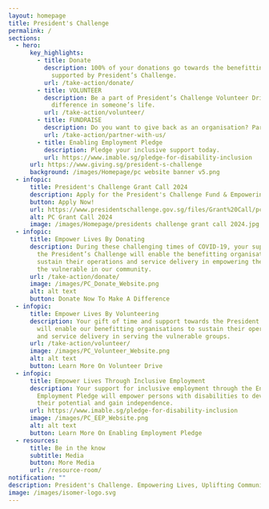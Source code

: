 ```yaml
---
layout: homepage
title: President's Challenge
permalink: /
sections:
  - hero:
      key_highlights:
        - title: Donate
          description: 100% of your donations go towards the benefitting organisations
            supported by President’s Challenge.
          url: /take-action/donate/
        - title: VOLUNTEER
          description: Be a part of President’s Challenge Volunteer Drive and make a
            difference in someone’s life.
          url: /take-action/volunteer/
        - title: FUNDRAISE
          description: Do you want to give back as an organisation? Partner with us.
          url: /take-action/partner-with-us/
        - title: Enabling Employment Pledge
          description: Pledge your inclusive support today.
          url: https://www.imable.sg/pledge-for-disability-inclusion
      url: https://www.giving.sg/president-s-challenge
      background: /images/Homepage/pc website banner v5.png
  - infopic:
      title: President's Challenge Grant Call 2024
      description: Apply for the President's Challenge Fund & Empowering for Life Fund now!
      button: Apply Now!
      url: https://www.presidentschallenge.gov.sg/files/Grant%20Call/pc2024_application.pdf
      alt: PC Grant Call 2024
      image: /images/Homepage/presidents challenge grant call 2024.jpg
  - infopic:
      title: Empower Lives By Donating
      description: During these challenging times of COVID-19, your support towards
        the President’s Challenge will enable the benefitting organisations to
        sustain their operations and service delivery in empowering the lives of
        the vulnerable in our community.
      url: /take-action/donate/
      image: /images/PC_Donate_Website.png
      alt: alt text
      button: Donate Now To Make A Difference
  - infopic:
      title: Empower Lives By Volunteering
      description: Your gift of time and support towards the President’s Challenge
        will enable our benefitting organisations to sustain their operations
        and service delivery in serving the vulnerable groups.
      url: /take-action/volunteer/
      image: /images/PC_Volunteer_Website.png
      alt: alt text
      button: Learn More On Volunteer Drive
  - infopic:
      title: Empower Lives Through Inclusive Employment
      description: Your support for inclusive employment through the Enabling
        Employment Pledge will empower persons with disabilities to develop
        their potential and gain independence.
      url: https://www.imable.sg/pledge-for-disability-inclusion
      image: /images/PC_EEP_Website.png
      alt: alt text
      button: Learn More On Enabling Employment Pledge
  - resources:
      title: Be in the know
      subtitle: Media
      button: More Media
      url: /resource-room/
notification: ""
description: President's Challenge. Empowering Lives, Uplifting Communities.
image: /images/isomer-logo.svg
---
```

